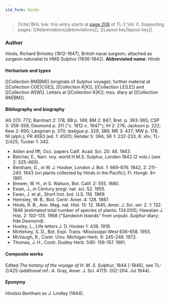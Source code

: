 ```yaml
---
std_form: Hinds
---
```


> [!cite] BHL link: this entry starts at [page 208](https://www.biodiversitylibrary.org/page/33068450) of TL-2 Vol. II.
> Supporting pages: [[Abbreviations|abbreviations]], [[Layout key|layout key]].

### Author

Hinds, Richard Brinsley (1812-1847), British naval surgeon; attached as surgeon naturalist to HMS Sulphur (1836-1842). 
**Abbreviated name**: *Hinds*

#### Herbarium and types

[[Collection BM|BM]] (originals of Sulphur voyage); further material at [[Collection CGE|CGE]], [[Collection K|K]], [[Collection LE|LE]] and [[Collection W|W]]. Letters at [[Collection K|K]]; mss. diary at [[Collection BM|BM]].

#### Bibliography and biography

AG 2(1): 772; Barnhart 2: 178; BB p. 149; BM 2: 847; Bret. p. 363-365; CSP 3: 358-359; Desmond p. 311 ("c. 1812-c. 1847"); IH 2: 276; Jackson p. 222; Kew 2: 690; Langman p. 370; lasègue p. 329, 386; ME 3: 437; MW p. 178; NI (alph.); PR 4083 (ed. 1: 4501); Rehder 5: 394; SK 1: 232-233, 8: xliv; TL-2/425; Tucker 1: 342.
- Alden and Ifft, Occ. papers Calif. Acad. Sci. 20: 46. 1943.
- Belcher, E., Narr. voy. world H.M.S. Sulphur, Londen 1843 (2 vols.) (see 2: 325-460).
- Bentham, G., *in* W. J. Hooker, London J. Bot. 1: 669-676. 1842, 2: 211-240. 1843 (on plants collected by Hinds in the Pacific); Fl. Hongk. 8\*. 1861.
- Brewer, W. H., *in* S. Watson, Bot. Calif. 2: 555. 1880.
- Ewan, J., *in* Century progr. nat. sci. 52. 1955.
- Ewan, J. et al., Short hist. bot. U.S. 116. 1969.
- Hemsley, W. B., Biol. Centr. Amer. 4: 128. 1887.
- Hinds, R. B., Ann. Mag. nat. Hist. 15: 12. 1845; Amer. J. Sci. ser. 2. 1: 132. 1846 (estimated total number of species of plants: 134.000); Hawaiian J. Hist. 2: 102-135. 1968 ("Sandwich Islands" from unpubl. *Sulphur* diary; fide Desmond).
- Huxley, L., Life letters J. D. Hooker 1: 438. 1918.
- McKelvey, S. D., Bot. Expl. Trans.-Mississippi West 636-658. 1955.
- McVaugh, R., Contr. Univ. Michigan Herb. 9: 245-246. 1972.
- Thomas, J. H., Contr. Dudley Herb. 5(6): 156-157. 1961.

#### Composite works

Edited *The botany of the voyage of H. M. S. Sulphur*, 1844 \[-1846\], see TL-2/425 (additional ref.: A. Gray, Amer. J. Sci. 47(1): 202-204. Jul 1844).

#### Eponymy

*Hindsia* Bentham ex J. Lindley (1844).

